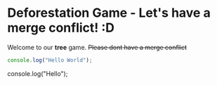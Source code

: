 # Deforestation Game - Let's have a merge conflict! :D
Welcome to our **tree** game. ~~Please dont have a merge conflict~~
```javascript
console.log("Hello World");
```
console.log("Hello");

<script>
console.log("Hi");
</script>